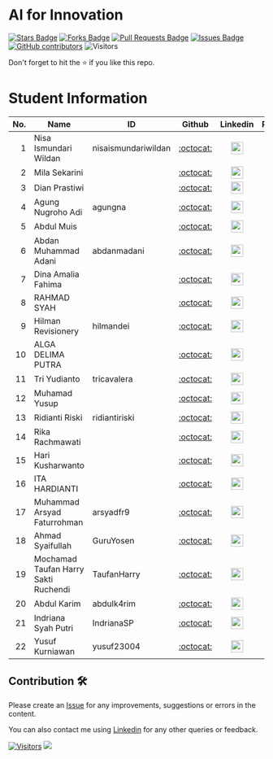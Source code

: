 # AI for Innovation

<a href="https://github.com/drshahizan/AI-Innovation/stargazers"><img src="https://img.shields.io/github/stars/drshahizan/AI-Innovation" alt="Stars Badge"/></a>
<a href="https://github.com/drshahizan/AI-Innovation/network/members"><img src="https://img.shields.io/github/forks/drshahizan/AI-Innovation" alt="Forks Badge"/></a>
<a href="https://github.com/drshahizan/AI-Innovation/pulls"><img src="https://img.shields.io/github/issues-pr/drshahizan/AI-Innovation" alt="Pull Requests Badge"/></a>
<a href="https://github.com/drshahizan/AI-Innovation"><img src="https://img.shields.io/github/issues/drshahizan/AI-Innovation" alt="Issues Badge"/></a>
<a href="https://github.com/drshahizan/AI-Innovation/graphs/contributors"><img alt="GitHub contributors" src="https://img.shields.io/github/contributors/drshahizan/AI-Innovation?color=2b9348"></a>
![Visitors](https://api.visitorbadge.io/api/visitors?path=https%3A%2F%2Fgithub.com%2Fdrshahizan%2FAI-Innovation&labelColor=%23d9e3f0&countColor=%23697689&style=flat)

Don't forget to hit the :star: if you like this repo.

# Student Information

| No. | Name | ID | Github | Linkedin | Portfolio |
|-----:|-----------------------------------------|------------|:-----------------:|:-----------------------:| :-----------------------:|
| 1   | Nisa Ismundari Wildan                      | nisaismundariwildan    | [:octocat:](https://github.com/nisaismundariwildan)   | <a href="https://www.linkedin.com/in/"><img src="./images/linkedin.png" width="24px" height="24px"></a> |<a href="./portfolio/nisaismundariwildan"><img src="./images/portfolio.png" width="24px" height="24px"></a>|
| 2   | Mila Sekarini                     |      | [:octocat:](https://github.com/)   | <a href="https://www.linkedin.com/in/"><img src="./images/linkedin.png" width="24px" height="24px"></a> |<a href="./portfolio/"><img src="./images/portfolio.png" width="24px" height="24px"></a>|
| 3   | Dian Prastiwi                    |     | [:octocat:](https://github.com/)   | <a href="https://www.linkedin.com/in/"><img src="./images/linkedin.png" width="24px" height="24px"></a> |<a href="./portfolio/"><img src="./images/portfolio.png" width="24px" height="24px"></a>|
| 4   | Agung Nugroho Adi                   | agungna    | [:octocat:](https://github.com/agungna)   | <a href="https://www.linkedin.com/in/"><img src="./images/linkedin.png" width="24px" height="24px"></a> |<a href="./portfolio/agungna"><img src="./images/portfolio.png" width="24px" height="24px"></a>|
| 5   | Abdul Muis                     |     | [:octocat:](https://github.com/)   | <a href="https://www.linkedin.com/in/"><img src="./images/linkedin.png" width="24px" height="24px"></a> |<a href="./portfolio/"><img src="./images/portfolio.png" width="24px" height="24px"></a>|
| 6   | Abdan Muhammad Adani                      | abdanmadani    | [:octocat:](https://github.com/abdanmadani)   | <a href="https://www.linkedin.com/in/"><img src="./images/linkedin.png" width="24px" height="24px"></a> |<a href="./portfolio/abdanmadani"><img src="./images/portfolio.png" width="24px" height="24px"></a>|
| 7   | Dina Amalia Fahima                      |     | [:octocat:](https://github.com/)   | <a href="https://www.linkedin.com/in/"><img src="./images/linkedin.png" width="24px" height="24px"></a> |<a href="./portfolio/"><img src="./images/portfolio.png" width="24px" height="24px"></a>|
| 8   | RAHMAD SYAH                      |     | [:octocat:](https://github.com/)   | <a href="https://www.linkedin.com/in/"><img src="./images/linkedin.png" width="24px" height="24px"></a> |<a href="./portfolio/"><img src="./images/portfolio.png" width="24px" height="24px"></a>|
| 9   | Hilman Revisionery                      | hilmandei    | [:octocat:](https://github.com/hilmandei)   | <a href="https://www.linkedin.com/in/"><img src="./images/linkedin.png" width="24px" height="24px"></a> |<a href="./portfolio/hilmandei"><img src="./images/portfolio.png" width="24px" height="24px"></a>|
| 10   | ALGA DELIMA PUTRA                      |     | [:octocat:](https://github.com/)   | <a href="https://www.linkedin.com/in/"><img src="./images/linkedin.png" width="24px" height="24px"></a> |<a href="./portfolio/"><img src="./images/portfolio.png" width="24px" height="24px"></a>|
| 11   | Tri Yudianto                      | tricavalera    | [:octocat:](https://github.com/tricavalera)   | <a href="https://www.linkedin.com/in/"><img src="./images/linkedin.png" width="24px" height="24px"></a> |<a href="./portfolio/tricavalera"><img src="./images/portfolio.png" width="24px" height="24px"></a>|
| 12   | Muhamad Yusup                      |     | [:octocat:](https://github.com/)   | <a href="https://www.linkedin.com/in/"><img src="./images/linkedin.png" width="24px" height="24px"></a> |<a href="./portfolio/"><img src="./images/portfolio.png" width="24px" height="24px"></a>|
| 13   | Ridianti Riski                     | ridiantiriski    | [:octocat:](https://github.com/ridiantiriski)   | <a href="https://www.linkedin.com/in/"><img src="./images/linkedin.png" width="24px" height="24px"></a> |<a href="./portfolio/ridiantiriski"><img src="./images/portfolio.png" width="24px" height="24px"></a>|
| 14  | Rika Rachmawati                      |     | [:octocat:](https://github.com/)   | <a href="https://www.linkedin.com/in/"><img src="./images/linkedin.png" width="24px" height="24px"></a> |<a href="./portfolio/"><img src="./images/portfolio.png" width="24px" height="24px"></a>|
| 15   | Hari Kusharwanto                      |     | [:octocat:](https://github.com/)   | <a href="https://www.linkedin.com/in/"><img src="./images/linkedin.png" width="24px" height="24px"></a> |<a href="./portfolio/"><img src="./images/portfolio.png" width="24px" height="24px"></a>|
| 16   | ITA HARDIANTI                     |     | [:octocat:](https://github.com/)   | <a href="https://www.linkedin.com/in/"><img src="./images/linkedin.png" width="24px" height="24px"></a> |<a href="./portfolio/"><img src="./images/portfolio.png" width="24px" height="24px"></a>|
| 17   | Muhammad Arsyad Faturrohman                      | arsyadfr9    | [:octocat:](https://github.com/arsyadfr9)   | <a href="https://www.linkedin.com/in/"><img src="./images/linkedin.png" width="24px" height="24px"></a> |<a href="./portfolio/arsyadfr9"><img src="./images/portfolio.png" width="24px" height="24px"></a>|
| 18   | Ahmad Syaifullah                    | GuruYosen    | [:octocat:](https://github.com/GuruYosen)   | <a href="https://www.linkedin.com/in/"><img src="./images/linkedin.png" width="24px" height="24px"></a> |<a href="./portfolio/GuruYosen"><img src="./images/portfolio.png" width="24px" height="24px"></a>|
| 19   | Mochamad Taufan Harry Sakti Ruchendi                     | TaufanHarry    | [:octocat:](https://github.com/TaufanHarry)   | <a href="https://www.linkedin.com/in/"><img src="./images/linkedin.png" width="24px" height="24px"></a> |<a href="./portfolio/TaufanHarry"><img src="./images/portfolio.png" width="24px" height="24px"></a>|
| 20   | Abdul Karim                     | abdulk4rim    | [:octocat:](https://github.com/abdulk4rim)   | <a href="https://www.linkedin.com/in/"><img src="./images/linkedin.png" width="24px" height="24px"></a> |<a href="./portfolio/abdulk4rim"><img src="./images/portfolio.png" width="24px" height="24px"></a>|
| 21   | Indriana Syah Putri                    | IndrianaSP    | [:octocat:](https://github.com/IndrianaSP)   | <a href="https://www.linkedin.com/in/"><img src="./images/linkedin.png" width="24px" height="24px"></a> |<a href="./portfolio/IndrianaSP"><img src="./images/portfolio.png" width="24px" height="24px"></a>|
| 22   | Yusuf Kurniawan                      | yusuf23004    | [:octocat:](https://github.com/yusuf23004)   | <a href="https://www.linkedin.com/in/"><img src="./images/linkedin.png" width="24px" height="24px"></a> |<a href="./portfolio/yusuf23004"><img src="./images/portfolio.png" width="24px" height="24px"></a>|

## Contribution 🛠️
Please create an [Issue](https://github.com/drshahizan/AI-Innovation/issues) for any improvements, suggestions or errors in the content.

You can also contact me using [Linkedin](https://www.linkedin.com/in/drshahizan/) for any other queries or feedback.

[![Visitors](https://api.visitorbadge.io/api/visitors?path=https%3A%2F%2Fgithub.com%2Fdrshahizan&labelColor=%23697689&countColor=%23555555&style=plastic)](https://visitorbadge.io/status?path=https%3A%2F%2Fgithub.com%2Fdrshahizan)
![](https://hit.yhype.me/github/profile?user_id=81284918)

